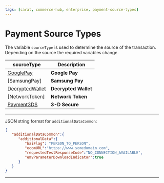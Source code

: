 ```yaml
---
tags: [carat, commerce-hub, enterprise, payment-source-types]
---
```


# Payment Source Types

The variable `sourceType` is used to determine the source of the transaction. Depending on the source the required variables change. 

| sourceType | Description |
| ----- | ----- |
| [GooglePay](?path=docs/Online-Mobile-Digital/Wallets-AltPayments/Google-Pay/Google-Pay.md) | **Google Pay** |
| [SamsungPay]<!---(?path=docs/Online-Mobile-Digital/Wallets-AltPayments/Samsung-Pay/Samsung-Pay.md)---> | **Samsung Pay** |
| [DecryptedWallet](?path=docs/Resources/Guides/Payment-Sources/Decrypted-Wallet.md) | **Decrypted Wallet** |
| [NetworkToken]<!--(?path=docs/Resources/Guides/Payment-Sources/Network-Token.md)--> | **Network Token** |
| [Payment3DS](?path=docs/Online-Mobile-Digital/3D-Secure/3DSecure.md) | **3-D Secure** |
<!---(?path=docs/Online-Mobile-Digital/Wallets-AltPayments/Samsung-Pay/Samsung-Pay.md)--->
---

<!-- type: tab -->

JSON string format for `additionalDataCommon`:

```json
{
   "additionalDataCommon":{
      "additionalData":{
         "baiFlag": "PERSON_TO_PERSON",
         "ecomURL":"https://www.somedomain.com",
         "requestedTestResponseCode":"NO_CONNECTION_AVAILABLE",
         "emvParameterDownloadIndicator":true
      }
   }
}
```

<!-- type: tab-end -->

---
